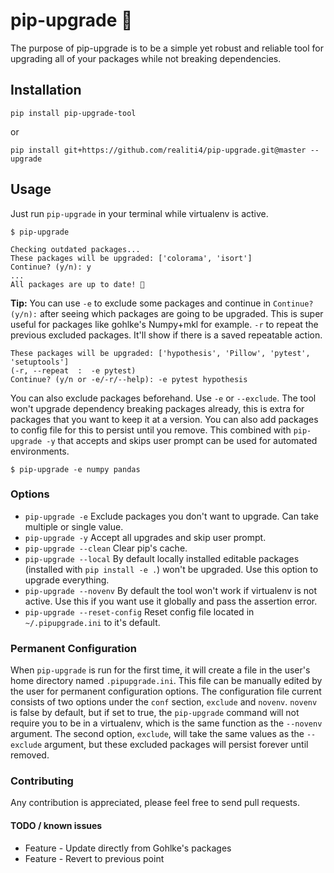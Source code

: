 # pip-upgrade 🎉
The purpose of pip-upgrade is to be a simple yet robust and reliable tool for upgrading all of your packages while not breaking dependencies.

## Installation

	pip install pip-upgrade-tool

or

    pip install git+https://github.com/realiti4/pip-upgrade.git@master --upgrade

## Usage
Just run `pip-upgrade` in your terminal while virtualenv is active.

    $ pip-upgrade

```
Checking outdated packages...
These packages will be upgraded: ['colorama', 'isort']
Continue? (y/n): y
...
All packages are up to date! 🎉
```

**Tip:** You can use `-e` to exclude some packages and continue in `Continue? (y/n):` after seeing which packages are going to be upgraded. This is super useful for packages like gohlke's Numpy+mkl for example. `-r` to repeat the previous excluded packages. It'll show if there is a saved repeatable action.
```
These packages will be upgraded: ['hypothesis', 'Pillow', 'pytest', 'setuptools']
(-r, --repeat  :  -e pytest)
Continue? (y/n or -e/-r/--help): -e pytest hypothesis
```

You can also exclude packages beforehand. Use `-e` or `--exclude`. The tool won't upgrade dependency breaking packages already, this is extra for packages that you want to keep it at a version. You can also add packages to config file for this to persist until you remove. This combined with `pip-upgrade -y` that accepts and skips user prompt can be used for automated environments.

    $ pip-upgrade -e numpy pandas
### Options
- `pip-upgrade -e` Exclude packages you don't want to upgrade. Can take multiple or single value.
- `pip-upgrade -y` Accept all upgrades and skip user prompt.
- `pip-upgrade --clean` Clear pip's cache.
- `pip-upgrade --local`	By default locally installed editable packages (installed with `pip install -e .`) won't be upgraded. Use this option to upgrade everything.
- `pip-upgrade --novenv` By default the tool won't work if virtualenv is not active. Use this if you want use it globally and pass the assertion error.
- `pip-upgrade --reset-config` Reset config file located in `~/.pipupgrade.ini` to it's default.

### Permanent Configuration
When `pip-upgrade` is run for the first time, it will create a file in the user's home directory named `.pipupgrade.ini`. This file can be manually edited by the user for permanent configuration options. The configuration file current consists of two options under the `conf` section, `exclude` and `novenv`. `novenv` is false by default, but if set to true, the `pip-upgrade` command will not require you to be in a virtualenv, which is the same function as the `--novenv` argument. The second option, `exclude`, will take the same values as the `--exclude` argument, but these excluded packages will persist forever until removed. 

### Contributing
Any contribution is appreciated, please feel free to send pull requests.

#### TODO / known issues
- Feature - Update directly from Gohlke's packages
- Feature - Revert to previous point
